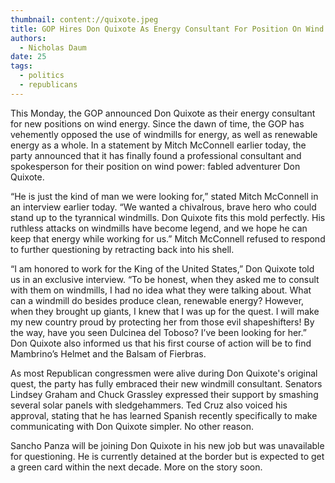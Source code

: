 ```yaml
---
thumbnail: content://quixote.jpeg
title: GOP Hires Don Quixote As Energy Consultant For Position On Wind Power
authors:
  - Nicholas Daum
date: 25
tags:
  - politics
  - republicans
---
```


This Monday, the GOP announced Don Quixote as their energy consultant for new positions on wind energy. Since the dawn of time, the GOP has vehemently opposed the use of windmills for energy, as well as renewable energy as a whole. In a statement by Mitch McConnell earlier today, the party announced that it has finally found a professional consultant and spokesperson for their position on wind power: fabled adventurer Don Quixote.

“He is just the kind of man we were looking for,” stated Mitch McConnell in an interview earlier today. “We wanted a chivalrous, brave hero who could stand up to the tyrannical windmills. Don Quixote fits this mold perfectly. His ruthless attacks on windmills have become legend, and we hope he can keep that energy while working for us.” Mitch McConnell refused to respond to further questioning by retracting back into his shell.

“I am honored to work for the King of the United States,” Don Quixote told us in an exclusive interview. “To be honest, when they asked me to consult with them on windmills, I had no idea what they were talking about. What can a windmill do besides produce clean, renewable energy? However, when they brought up giants, I knew that I was up for the quest. I will make my new country proud by protecting her from those evil shapeshifters! By the way, have you seen Dulcinea del Toboso? I’ve been looking for her.” Don Quixote also informed us that his first course of action will be to find Mambrino’s Helmet and the Balsam of Fierbras.

As most Republican congressmen were alive during Don Quixote's original quest, the party has fully embraced their new windmill consultant. Senators Lindsey Graham and Chuck Grassley expressed their support by smashing several solar panels with sledgehammers. Ted Cruz also voiced his approval, stating that he has learned Spanish recently specifically to make communicating with Don Quixote simpler. No other reason.

Sancho Panza will be joining Don Quixote in his new job but was unavailable for questioning. He is currently detained at the border but is expected to get a green card within the next decade. More on the story soon.

